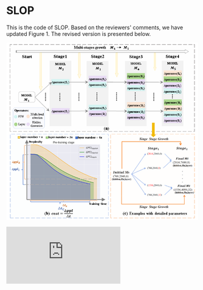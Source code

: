 # SLOP

This is the code of SLOP. Based on the reviewers' comments, we have updated Figure 1. The revised version is presented below.

![image](https://github.com/Devil0817/SLOP/blob/main/methodology_SLOP.png)

![image](https://github.com/Devil0817/SLOP/blob/main/methodology_SLOP.pdf)
